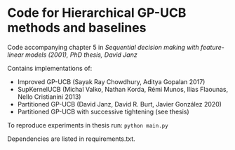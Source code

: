 # Code for Hierarchical GP-UCB methods and baselines

Code accompanying chapter 5 in 
*Sequential decision making with feature-linear models (2001), PhD thesis, David Janz*

Contains implementations of:
- Improved GP-UCB (Sayak Ray Chowdhury, Aditya Gopalan 2017)
- SupKernelUCB (Michal Valko, Nathan Korda, Rémi Munos, Ilias Flaounas, Nello Cristianini 2013)
- Partitioned GP-UCB (David Janz, David R. Burt, Javier González 2020)
- Partitioned GP-UCB with successive tightening (see thesis)

To reproduce experiments in thesis run:
`python main.py`

Dependencies are listed in requirements.txt. 
